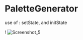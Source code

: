 # PaletteGenerator
use of : setState, and initState 

!
![Screenshot_5](https://user-images.githubusercontent.com/106466382/172019098-b97f292b-c2d7-4059-bd59-59fcda0b13c0.png)
